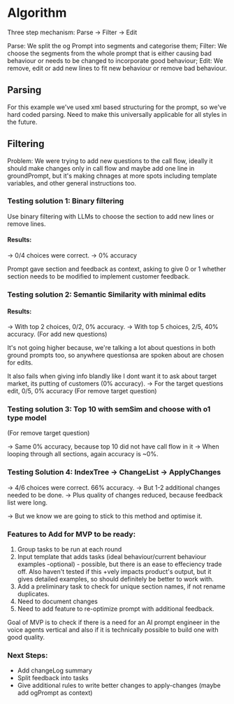 # Algorithm

Three step mechanism: Parse -> Filter -> Edit

Parse: We split the og Prompt into segments and categorise them;
Filter: We choose the segments from the whole prompt that is either causing bad behaviour or needs to be changed to incorporate good behaviour;
Edit: We remove, edit or add new lines to fit new behaviour or remove bad behaviour.

## Parsing

For this example we've used xml based structuring for the prompt, so we've hard coded parsing. Need to make this universally applicable for all styles in the future.

## Filtering

Problem: We were trying to add new questions to the call flow, ideally it should make changes only in call flow and maybe add one line in groundPrompt, but it's making chnages at more spots including template variables, and other general instructions too.

### Testing solution 1: Binary filtering

Use binary filtering with LLMs to choose the section to add new lines or remove lines.

#### Results:

-> 0/4 choices were correct.
-> 0% accuracy

Prompt gave section and feedback as context, asking to give 0 or 1 whether section needs to be modified to implement customer feedback.

### Testing solution 2: Semantic Similarity with minimal edits

#### Results:

-> With top 2 choices, 0/2, 0% accuracy.
-> With top 5 choices, 2/5, 40% accuracy. (For add new questions)

It's not going higher because, we're talking a lot about questions in both ground prompts too, so anywhere questionsa are spoken about are chosen for edits.

It also fails when giving info blandly like I dont want it to ask about target market, its putting of customers (0% accuracy).
-> For the target questions edit, 0/5, 0% accuracy (For remove target question)

### Testing solution 3: Top 10 with semSim and choose with o1 type model

(For remove target question)

-> Same 0% accuracy, because top 10 did not have call flow in it
-> When looping through all sections, again accuracy is ~0%.

### Testing Solution 4: IndexTree -> ChangeList -> ApplyChanges

-> 4/6 choices were correct. 66% accuracy.
-> But 1-2 additional changes needed to be done.
-> Plus quality of changes reduced, because feedback list were long.

-> But we know we are going to stick to this method and optimise it.

### Features to Add for MVP to be ready:

1. Group tasks to be run at each round
2. Input template that adds tasks (ideal behaviour/current behaviour examples -optional) - possible, but there is an ease to effeciency trade off. Also haven't tested if this +vely impacts product's output, but it gives detailed examples, so should definitely be better to work with.
3. Add a preliminary task to check for unique section names, if not rename duplicates.
4. Need to document changes
5. Need to add feature to re-optimize prompt with additional feedback.

Goal of MVP is to check if there is a need for an AI prompt engineer in the voice agents vertical and also if it is technically possible to build one with good quality.

### Next Steps:

- Add changeLog summary
- Split feedback into tasks
- Give additional rules to write better changes to apply-changes (maybe add ogPrompt as context)
